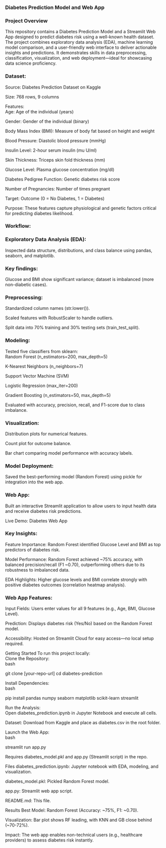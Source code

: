 ### Diabetes Prediction Model and Web App

### Project Overview

This repository contains a Diabetes Prediction Model and a Streamlit Web App designed to predict diabetes risk using a well-known health dataset. The project combines exploratory data analysis (EDA), machine learning model comparison, and a user-friendly web interface to deliver actionable insights and predictions. It demonstrates skills in data preprocessing, classification, visualization, and web deployment—ideal for showcasing data science proficiency.

### Dataset:
Source: Diabetes Prediction Dataset on Kaggle  

Size: 768 rows, 9 columns  

Features:  
Age: Age of the individual (years)  

Gender: Gender of the individual (binary)  

Body Mass Index (BMI): Measure of body fat based on height and weight  

Blood Pressure: Diastolic blood pressure (mmHg)  

Insulin Level: 2-hour serum insulin (mu U/ml)  

Skin Thickness: Triceps skin fold thickness (mm)  

Glucose Level: Plasma glucose concentration (mg/dl)  

Diabetes Pedigree Function: Genetic diabetes risk score  

Number of Pregnancies: Number of times pregnant

Target: Outcome (0 = No Diabetes, 1 = Diabetes)  

Purpose: These features capture physiological and genetic factors critical for predicting diabetes likelihood.

### Workflow:
### Exploratory Data Analysis (EDA):  
Inspected data structure, distributions, and class balance using pandas, seaborn, and matplotlib.  

### Key findings: 
Glucose and BMI show significant variance; dataset is imbalanced (more non-diabetic cases).

### Preprocessing:  
Standardized column names (str.lower()).  

Scaled features with RobustScaler to handle outliers.  

Split data into 70% training and 30% testing sets (train_test_split).

### Modeling:  
Tested five classifiers from sklearn:  
Random Forest (n_estimators=200, max_depth=5)  

K-Nearest Neighbors (n_neighbors=7)  

Support Vector Machine (SVM)  

Logistic Regression (max_iter=200)  

Gradient Boosting (n_estimators=50, max_depth=5)

Evaluated with accuracy, precision, recall, and F1-score due to class imbalance.

### Visualization:  
Distribution plots for numerical features.  

Count plot for outcome balance.  

Bar chart comparing model performance with accuracy labels.

### Model Deployment:  
Saved the best-performing model (Random Forest) using pickle for integration into the web app.

### Web App:  
Built an interactive Streamlit application to allow users to input health data and receive diabetes risk predictions.  

Live Demo: Diabetes Web App

### Key Insights:
Feature Importance: Random Forest identified Glucose Level and BMI as top predictors of diabetes risk.  

Model Performance: Random Forest achieved ~75% accuracy, with balanced precision/recall (F1 ~0.70), outperforming others due to its robustness to imbalanced data.  

EDA Highlights: Higher glucose levels and BMI correlate strongly with positive diabetes outcomes (correlation heatmap analysis).

### Web App Features:
Input Fields: Users enter values for all 9 features (e.g., Age, BMI, Glucose Level).  

Prediction: Displays diabetes risk (Yes/No) based on the Random Forest model.  

Accessibility: Hosted on Streamlit Cloud for easy access—no local setup required.

Getting Started
To run this project locally:  
Clone the Repository:  
bash

git clone [your-repo-url]
cd diabetes-prediction

Install Dependencies:  
bash

pip install pandas numpy seaborn matplotlib scikit-learn streamlit

Run the Analysis:  
Open diabetes_prediction.ipynb in Jupyter Notebook and execute all cells.  

Dataset: Download from Kaggle and place as diabetes.csv in the root folder.

Launch the Web App:  
bash

streamlit run app.py

Requires diabetes_model.pkl and app.py (Streamlit script) in the repo.

Files
diabetes_prediction.ipynb: Jupyter notebook with EDA, modeling, and visualization.  

diabetes_model.pkl: Pickled Random Forest model.  

app.py: Streamlit web app script.  

README.md: This file.

Results
Best Model: Random Forest (Accuracy: ~75%, F1: ~0.70).  

Visualization: Bar plot shows RF leading, with KNN and GB close behind (~70-72%).  

Impact: The web app enables non-technical users (e.g., healthcare providers) to assess diabetes risk instantly.




